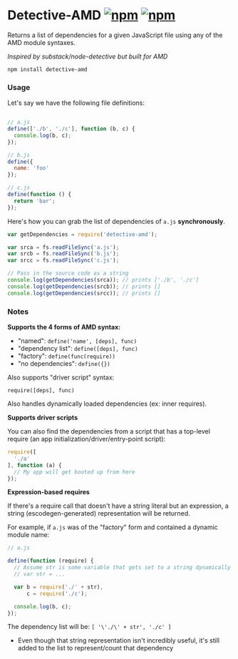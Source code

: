 # Detective-AMD [![npm](http://img.shields.io/npm/v/detective-amd.svg)](https://npmjs.org/package/detective-amd) [![npm](http://img.shields.io/npm/dm/detective-amd.svg)](https://npmjs.org/package/detective-amd)

Returns a list of dependencies for a given JavaScript file using
any of the AMD module syntaxes.

*Inspired by substack/node-detective but built for AMD*

`npm install detective-amd`

### Usage

Let's say we have the following file definitions:

```javascript

// a.js
define(['./b', './c'], function (b, c) {
  console.log(b, c);
});

// b.js
define({
  name: 'foo'
});

// c.js
define(function () {
  return 'bar';
});

```

Here's how you can grab the list of dependencies of `a.js` **synchronously**.

```javascript
var getDependencies = require('detective-amd');

var srca = fs.readFileSync('a.js');
var srcb = fs.readFileSync('b.js');
var srcc = fs.readFileSync('c.js');

// Pass in the source code as a string
console.log(getDependencies(srca)); // prints ['./b', './c']
console.log(getDependencies(srcb)); // prints []
console.log(getDependencies(srcc)); // prints []

```
### Notes

**Supports the 4 forms of AMD syntax:**

* "named": `define('name', [deps], func)`
* "dependency list": `define([deps], func)`
* "factory": `define(func(require))`
* "no dependencies": `define({})`

Also supports "driver script" syntax:

`require([deps], func)`

Also handles dynamically loaded dependencies (ex: inner requires).

**Supports driver scripts**

You can also find the dependencies from a script that has a top-level require (an app initialization/driver/entry-point script):

```javascript
require([
  './a'
], function (a) {
  // My app will get booted up from here
});
```

**Expression-based requires**

If there's a require call that doesn't have a string literal but an expression,
a string (escodegen-generated) representation will be returned.

For example, if `a.js` was of the "factory" form and contained a dynamic module name:

```javascript
// a.js

define(function (require) {
  // Assume str is some variable that gets set to a string dynamically
  // var str = ...

  var b = require('./' + str),
      c = require('./c');

  console.log(b, c);
});
```

The dependency list will be: `[ '\'./\' + str', './c' ]`

* Even though that string representation isn't incredibly useful, it's
still added to the list to represent/count that dependency

